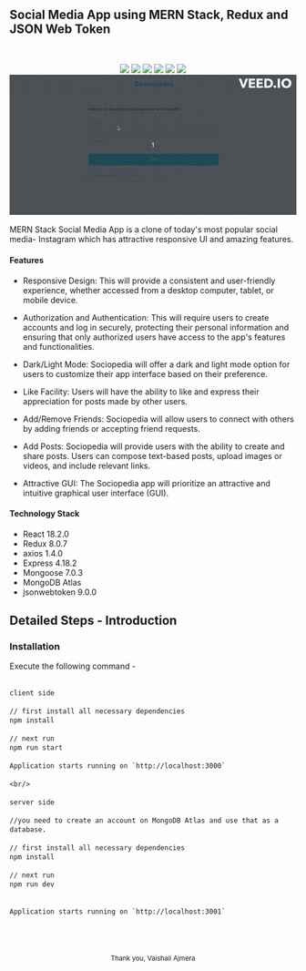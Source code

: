## Social Media App using MERN Stack, Redux and JSON Web Token
<br/>
<p align="center">
  <img src="https://img.shields.io/badge/MongoDB-%234ea94b.svg?style=for-the-badge&logo=mongodb&logoColor=white">
  <img src="https://img.shields.io/badge/express.js-%23404d59.svg?style=for-the-badge&logo=express&logoColor=%2361DAFB">
  <img src="https://img.shields.io/badge/React-20232A?style=for-the-badge&logo=react&logoColor=61DAFB">
  <img src="https://img.shields.io/badge/React_Router-CA4245?style=for-the-badge&logo=react-router&logoColor=white">
  <img src="https://img.shields.io/badge/Redux-593D88?style=for-the-badge&logo=redux&logoColor=white">
  <img src="https://img.shields.io/badge/node.js-6DA55F?style=for-the-badge&logo=node.js&logoColor=white">
  <br/>
  <img src="./social-media-final.gif"> 
 
</p>


MERN Stack Social Media App is a clone of today's most popular social media- Instagram which has attractive responsive UI and amazing features.



#### Features

- Responsive Design: This will provide a consistent and user-friendly
experience, whether accessed from a desktop computer, tablet, or
mobile device.

- Authorization and Authentication: This will require users to create
accounts and log in securely, protecting their personal information and
ensuring that only authorized users have access to the app's features
and functionalities.

- Dark/Light Mode: Sociopedia will offer a dark and light mode option
for users to customize their app interface based on their preference.

- Like Facility: Users will have the ability to like and express their
appreciation for posts made by other users.

- Add/Remove Friends: Sociopedia will allow users to connect with
others by adding friends or accepting friend requests.

- Add Posts: Sociopedia will provide users with the ability to create and
share posts. Users can compose text-based posts, upload images or
videos, and include relevant links.

- Attractive GUI: The Sociopedia app will prioritize an attractive and
intuitive graphical user interface (GUI).


#### Technology Stack

- React 18.2.0
- Redux 8.0.7
- axios 1.4.0
- Express 4.18.2
- Mongoose 7.0.3
- MongoDB Atlas
- jsonwebtoken 9.0.0


## Detailed Steps - Introduction

### Installation

Execute the following command -

```

client side 

// first install all necessary dependencies
npm install

// next run
npm run start

Application starts running on `http://localhost:3000`

<br/>

server side 

//you need to create an account on MongoDB Atlas and use that as a database.

// first install all necessary dependencies
npm install

// next run
npm run dev


Application starts running on `http://localhost:3001`


```



<br/>

<p align="center">
<sub>Thank you, Vaishali Ajmera</sub>
</p>

